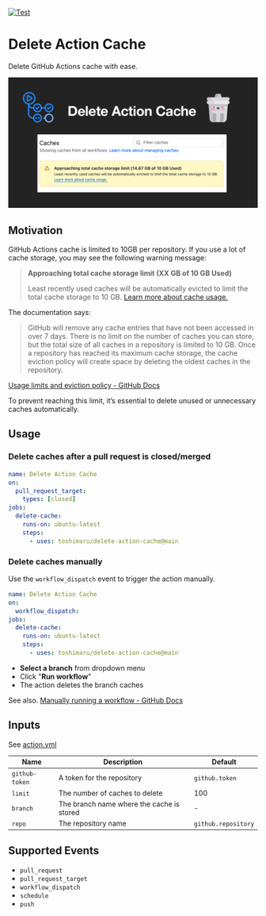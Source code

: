[![Test](https://github.com/toshimaru/delete-action-cache/actions/workflows/test.yml/badge.svg)](https://github.com/toshimaru/delete-action-cache/actions/workflows/test.yml)

# Delete Action Cache

Delete GitHub Actions cache with ease.

![OG image](./img/delete-cache-action.png)

## Motivation

GitHub Actions cache is limited to 10GB per repository. If you use a lot of cache storage, you may see the following warning message:

> **Approaching total cache storage limit (XX GB of 10 GB Used)**
>
> Least recently used caches will be automatically evicted to limit the total cache storage to 10 GB. [Learn more about cache usage.](https://docs.github.com/actions/using-workflows/caching-dependencies-to-speed-up-workflows#usage-limits-and-eviction-policy)

The documentation says:

> GitHub will remove any cache entries that have not been accessed in over 7 days. There is no limit on the number of caches you can store, but the total size of all caches in a repository is limited to 10 GB. Once a repository has reached its maximum cache storage, the cache eviction policy will create space by deleting the oldest caches in the repository.

[Usage limits and eviction policy - GitHub Docs](https://docs.github.com/en/actions/writing-workflows/choosing-what-your-workflow-does/caching-dependencies-to-speed-up-workflows#usage-limits-and-eviction-policy)

To prevent reaching this limit, it’s essential to delete unused or unnecessary caches automatically.

## Usage

### Delete caches after a pull request is closed/merged

```yml
name: Delete Action Cache
on:
  pull_request_target:
    types: [closed]
jobs:
  delete-cache:
    runs-on: ubuntu-latest
    steps:
      - uses: toshimaru/delete-action-cache@main
```

### Delete caches manually

Use the `workflow_dispatch` event to trigger the action manually.

```yml
name: Delete Action Cache
on:
  workflow_dispatch:
jobs:
  delete-cache:
    runs-on: ubuntu-latest
    steps:
      - uses: toshimaru/delete-action-cache@main
```

- **Select a branch** from dropdown menu
- Click "**Run workflow**"
- The action deletes the branch caches

See also. [Manually running a workflow - GitHub Docs](https://docs.github.com/en/actions/managing-workflow-runs-and-deployments/managing-workflow-runs/manually-running-a-workflow)

## Inputs

See [action.yml](action.yml)

| Name | Description | Default |
| - | - | - |
| `github-token` | A token for the repository | `github.token` |
| `limit` | The number of caches to delete | 100 |
| `branch` | The branch name where the cache is stored | - |
| `repo` | The repository name | `github.repository` |

## Supported Events

- `pull_request`
- `pull_request_target`
- `workflow_dispatch`
- `schedule`
- `push`
